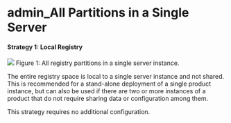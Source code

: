 # admin\_All Partitions in a Single Server

#### Strategy 1: Local Registry

![]({{base_path}}/assets/attachments/21037149/21331970.png)
Figure 1: All registry partitions in a single server instance.

The entire registry space is local to a single server instance and not shared. This is recommended for a stand-alone deployment of a single product instance, but can also be used if there are two or more instances of a product that do not require sharing data or configuration among them.

This strategy requires no additional configuration.
